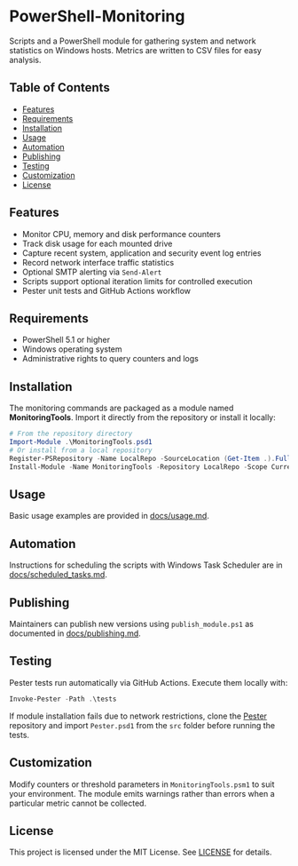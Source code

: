 # PowerShell-Monitoring

Scripts and a PowerShell module for gathering system and network statistics on
Windows hosts. Metrics are written to CSV files for easy analysis.

## Table of Contents
- [Features](#features)
- [Requirements](#requirements)
- [Installation](#installation)
- [Usage](#usage)
- [Automation](#automation)
- [Publishing](#publishing)
- [Testing](#testing)
- [Customization](#customization)
- [License](#license)

## Features
- Monitor CPU, memory and disk performance counters
- Track disk usage for each mounted drive
- Capture recent system, application and security event log entries
- Record network interface traffic statistics
- Optional SMTP alerting via `Send-Alert`
- Scripts support optional iteration limits for controlled execution
- Pester unit tests and GitHub Actions workflow

## Requirements
- PowerShell 5.1 or higher
- Windows operating system
- Administrative rights to query counters and logs

## Installation
The monitoring commands are packaged as a module named **MonitoringTools**. Import
it directly from the repository or install it locally:

```powershell
# From the repository directory
Import-Module .\MonitoringTools.psd1
# Or install from a local repository
Register-PSRepository -Name LocalRepo -SourceLocation (Get-Item .).FullName -InstallationPolicy Trusted
Install-Module -Name MonitoringTools -Repository LocalRepo -Scope CurrentUser -Force
```

## Usage
Basic usage examples are provided in [docs/usage.md](docs/usage.md).

## Automation
Instructions for scheduling the scripts with Windows Task Scheduler are in
[docs/scheduled_tasks.md](docs/scheduled_tasks.md).

## Publishing
Maintainers can publish new versions using `publish_module.ps1` as documented in
[docs/publishing.md](docs/publishing.md).

## Testing
Pester tests run automatically via GitHub Actions. Execute them locally with:

```powershell
Invoke-Pester -Path .\tests
```

If module installation fails due to network restrictions, clone the
[Pester](https://github.com/pester/Pester) repository and import `Pester.psd1`
from the `src` folder before running the tests.

## Customization
Modify counters or threshold parameters in `MonitoringTools.psm1` to suit your
environment. The module emits warnings rather than errors when a particular
metric cannot be collected.

## License
This project is licensed under the MIT License. See [LICENSE](LICENSE) for
details.

